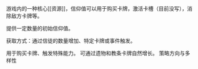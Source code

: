 游戏内的一种核心[[资源]]，信仰值可以用于购买卡牌，激活卡槽（目前没写），消除敌方卡牌等。

提供一定数量的初始信仰值。

获取方式：通过信徒的数量增加、特定卡牌或事件触发。

用于购买卡牌、触发特殊能力。
可通过遗物和教条卡牌自然增长。
策略方向与多样性